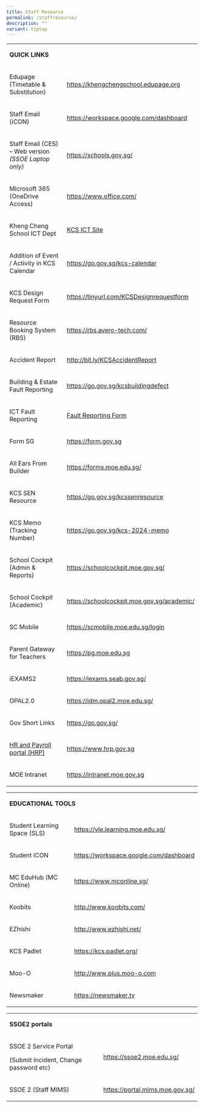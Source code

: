 ```yaml
---
title: Staff Resource
permalink: /staffresource/
description: ""
variant: tiptap
---
```

<table style="minWidth: 50px">
<colgroup>
<col>
<col>
</colgroup>
<tbody>
<tr>
<td rowspan="1" colspan="2">
<p><strong>QUICK LINKS</strong>
</p>
</td>
</tr>
<tr>
<td rowspan="1" colspan="1">
<p>Edupage (Timetable &amp; Substitution)</p>
</td>
<td rowspan="1" colspan="1">
<p><a href="https://khengchengschool.edupage.org/" rel="noopener noreferrer nofollow" target="_blank">https://khengchengschool.edupage.org</a>
</p>
</td>
</tr>
<tr>
<td rowspan="1" colspan="1">
<p>Staff Email (iCON)</p>
</td>
<td rowspan="1" colspan="1">
<p><a href="https://workspace.google.com/dashboard" rel="noopener noreferrer nofollow" target="_blank">https://workspace.google.com/dashboard</a>
</p>
</td>
</tr>
<tr>
<td rowspan="1" colspan="1">
<p>Staff Email (CES) – Web version <em>(SSOE Laptop only)</em>
</p>
</td>
<td rowspan="1" colspan="1">
<p><a href="https://schools.gov.sg/" rel="noopener noreferrer nofollow" target="_blank">https://schools.gov.sg/</a>
</p>
</td>
</tr>
<tr>
<td rowspan="1" colspan="1">
<p>Microsoft 365 (OneDrive Access)</p>
</td>
<td rowspan="1" colspan="1">
<p><a href="https://www.office.com/" rel="noopener noreferrer nofollow" target="_blank">https://www.office.com/</a>
</p>
</td>
</tr>
<tr>
<td rowspan="1" colspan="1">
<p>Kheng Cheng School ICT Dept</p>
</td>
<td rowspan="1" colspan="1">
<p><a href="https://sites.google.com/view/kcs-ict-dept/home" rel="noopener noreferrer nofollow" target="_blank">KCS ICT Site</a>
</p>
</td>
</tr>
<tr>
<td rowspan="1" colspan="1">
<p>Addition of Event / Activity in KCS Calendar</p>
</td>
<td rowspan="1" colspan="1">
<p><a href="https://go.gov.sg/kcs-calendar" rel="noopener noreferrer nofollow" target="_blank">https://go.gov.sg/kcs-calendar</a>
</p>
</td>
</tr>
<tr>
<td rowspan="1" colspan="1">
<p>KCS Design Request Form</p>
</td>
<td rowspan="1" colspan="1">
<p><a href="https://tinyurl.com/KCSDesignrequestform" rel="noopener noreferrer nofollow" target="_blank">https://tinyurl.com/KCSDesignrequestform</a>
</p>
</td>
</tr>
<tr>
<td rowspan="1" colspan="1">
<p>Resource Booking System (RBS)</p>
</td>
<td rowspan="1" colspan="1">
<p><a href="https://rbs.avero-tech.com/" rel="noopener noreferrer nofollow" target="_blank">https://rbs.avero-tech.com/</a>
</p>
</td>
</tr>
<tr>
<td rowspan="1" colspan="1">
<p>Accident Report</p>
</td>
<td rowspan="1" colspan="1">
<p><a href="http://bit.ly/KCSAccidentReport" rel="noopener noreferrer nofollow" target="_blank">http://bit.ly/KCSAccidentReport</a>
</p>
</td>
</tr>
<tr>
<td rowspan="1" colspan="1">
<p>Building &amp; Estate Fault Reporting</p>
</td>
<td rowspan="1" colspan="1">
<p><a href="https://go.gov.sg/kcsbuildingdefect" rel="noopener noreferrer nofollow" target="_blank">https://go.gov.sg/kcsbuildingdefect</a>
</p>
</td>
</tr>
<tr>
<td rowspan="1" colspan="1">
<p>ICT Fault Reporting</p>
</td>
<td rowspan="1" colspan="1">
<p><a href="https://sites.google.com/view/kcs-ict-dept/ict-support/ict-fault-reporting" rel="noopener noreferrer nofollow" target="_blank">Fault Reporting Form</a>
</p>
</td>
</tr>
<tr>
<td rowspan="1" colspan="1">
<p>Form SG</p>
</td>
<td rowspan="1" colspan="1">
<p><a href="https://form.gov.sg/" rel="noopener noreferrer nofollow" target="_blank">https://form.gov.sg</a>
</p>
</td>
</tr>
<tr>
<td rowspan="1" colspan="1">
<p>All Ears From Builder</p>
</td>
<td rowspan="1" colspan="1">
<p><a href="https://forms.moe.edu.sg/" rel="noopener noreferrer nofollow" target="_blank">https://forms.moe.edu.sg/</a>
</p>
</td>
</tr>
<tr>
<td rowspan="1" colspan="1">
<p>KCS SEN Resource</p>
</td>
<td rowspan="1" colspan="1">
<p><a href="https://go.gov.sg/kcssenresource" rel="noopener noreferrer nofollow" target="_blank">https://go.gov.sg/kcssenresource</a>
</p>
</td>
</tr>
<tr>
<td rowspan="1" colspan="1">
<p>KCS Memo (Tracking Number)</p>
</td>
<td rowspan="1" colspan="1">
<p><a href="https://go.gov.sg/kcs-2024-memo" rel="noopener noreferrer nofollow" target="_blank">https://go.gov.sg/kcs-2024-memo</a>
</p>
</td>
</tr>
<tr>
<td rowspan="1" colspan="1">
<p>School Cockpit (Admin &amp; Reports)</p>
</td>
<td rowspan="1" colspan="1">
<p><a href="https://schoolcockpit.moe.gov.sg/" rel="noopener noreferrer nofollow" target="_blank">https://schoolcockpit.moe.gov.sg/</a>
</p>
</td>
</tr>
<tr>
<td rowspan="1" colspan="1">
<p>School Cockpit (Academic)</p>
</td>
<td rowspan="1" colspan="1">
<p><a href="https://schoolcockpit.moe.gov.sg/academic/" rel="noopener noreferrer nofollow" target="_blank">https://schoolcockpit.moe.gov.sg/academic/</a>
</p>
</td>
</tr>
<tr>
<td rowspan="1" colspan="1">
<p>SC Mobile</p>
</td>
<td rowspan="1" colspan="1">
<p><a href="https://scmobile.moe.edu.sg/login" rel="noopener noreferrer nofollow" target="_blank">https://scmobile.moe.edu.sg/login</a>
</p>
</td>
</tr>
<tr>
<td rowspan="1" colspan="1">
<p>Parent Gateway for Teachers</p>
</td>
<td rowspan="1" colspan="1">
<p><a href="https://pg.moe.edu.sg" rel="noopener noreferrer nofollow" target="_blank">https://pg.moe.edu.sg</a>
</p>
</td>
</tr>
<tr>
<td rowspan="1" colspan="1">
<p>iEXAMS2</p>
</td>
<td rowspan="1" colspan="1">
<p><a href="https://iexams.seab.gov.sg/" rel="noopener noreferrer nofollow" target="_blank">https://iexams.seab.gov.sg/</a>
</p>
</td>
</tr>
<tr>
<td rowspan="1" colspan="1">
<p>OPAL2.0</p>
</td>
<td rowspan="1" colspan="1">
<p><a href="https://idm.opal2.moe.edu.sg/" rel="noopener noreferrer nofollow" target="_blank">https://idm.opal2.moe.edu.sg/</a>
</p>
</td>
</tr>
<tr>
<td rowspan="1" colspan="1">
<p>Gov Short Links</p>
</td>
<td rowspan="1" colspan="1">
<p><a href="https://go.gov.sg/" rel="noopener noreferrer nofollow" target="_blank">https://go.gov.sg/</a>
</p>
</td>
</tr>
<tr>
<td rowspan="1" colspan="1">
<p><a href="https://www.hrp.gov.sg/" rel="noopener noreferrer nofollow" target="_blank">HR and Payroll portal (HRP)</a>
</p>
</td>
<td rowspan="1" colspan="1">
<p><a href="https://www.hrp.gov.sg" rel="noopener noreferrer nofollow" target="_blank">https://www.hrp.gov.sg</a>
</p>
</td>
</tr>
<tr>
<td rowspan="1" colspan="1">
<p>MOE Intranet</p>
</td>
<td rowspan="1" colspan="1">
<p><a href="https://intranet.moe.gov.sg" rel="noopener noreferrer nofollow" target="_blank">https://intranet.moe.gov.sg</a>
</p>
</td>
</tr>
</tbody>
</table>
<table style="minWidth: 50px">
<colgroup>
<col>
<col>
</colgroup>
<tbody>
<tr>
<td rowspan="1" colspan="2">
<p><strong>EDUCATIONAL TOOLS</strong>
</p>
</td>
</tr>
<tr>
<td rowspan="1" colspan="1">
<p>Student Learning Space (SLS)</p>
</td>
<td rowspan="1" colspan="1">
<p><a href="https://vle.learning.moe.edu.sg/" rel="noopener noreferrer nofollow" target="_blank">https://vle.learning.moe.edu.sg/</a>
</p>
</td>
</tr>
<tr>
<td rowspan="1" colspan="1">
<p>Student iCON</p>
</td>
<td rowspan="1" colspan="1">
<p><a href="https://workspace.google.com/dashboard" rel="noopener noreferrer nofollow" target="_blank">https://workspace.google.com/dashboard</a>
</p>
</td>
</tr>
<tr>
<td rowspan="1" colspan="1">
<p>MC EduHub (MC Online)</p>
</td>
<td rowspan="1" colspan="1">
<p><a href="https://www.mconline.sg/" rel="noopener noreferrer nofollow" target="_blank">https://www.mconline.sg/</a>
</p>
</td>
</tr>
<tr>
<td rowspan="1" colspan="1">
<p>Koobits</p>
</td>
<td rowspan="1" colspan="1">
<p><a href="http://www.koobits.com/" rel="noopener noreferrer nofollow" target="_blank">http://www.koobits.com/</a>
</p>
</td>
</tr>
<tr>
<td rowspan="1" colspan="1">
<p>EZhishi</p>
</td>
<td rowspan="1" colspan="1">
<p><a href="http://www.ezhishi.net/" rel="noopener noreferrer nofollow" target="_blank">http://www.ezhishi.net/</a>
</p>
</td>
</tr>
<tr>
<td rowspan="1" colspan="1">
<p>KCS Padlet</p>
</td>
<td rowspan="1" colspan="1">
<p><a href="https://kcs.padlet.org/" rel="noopener noreferrer nofollow" target="_blank">https://kcs.padlet.org/</a>
</p>
</td>
</tr>
<tr>
<td rowspan="1" colspan="1">
<p>Moo-O</p>
</td>
<td rowspan="1" colspan="1">
<p><a href="http://www.plus.moo-o.com/" rel="noopener noreferrer nofollow" target="_blank">http://www.plus.moo-o.com</a>
</p>
</td>
</tr>
<tr>
<td rowspan="1" colspan="1">
<p>Newsmaker</p>
</td>
<td rowspan="1" colspan="1">
<p><a href="https://newsmaker.tv/" rel="noopener noreferrer nofollow" target="_blank">https://newsmaker.tv</a>
</p>
</td>
</tr>
</tbody>
</table>
<table style="minWidth: 50px">
<colgroup>
<col>
<col>
</colgroup>
<tbody>
<tr>
<td rowspan="1" colspan="2">
<p><strong>SSOE2 portals</strong>
</p>
</td>
</tr>
<tr>
<td rowspan="1" colspan="1">
<p>SSOE 2 Service Portal</p>
<p>(Submit Incident, Change password etc)</p>
</td>
<td rowspan="1" colspan="1">
<p><a href="https://ssoe2.moe.edu.sg/" rel="noopener noreferrer nofollow" target="_blank">https://ssoe2.moe.edu.sg/</a>
</p>
</td>
</tr>
<tr>
<td rowspan="1" colspan="1">
<p>SSOE 2 (Staff MIMS)</p>
</td>
<td rowspan="1" colspan="1">
<p><a href="https://portal.mims.moe.gov.sg/" rel="noopener noreferrer nofollow" target="_blank">https://portal.mims.moe.gov.sg/</a>
</p>
</td>
</tr>
</tbody>
</table>
<p></p>